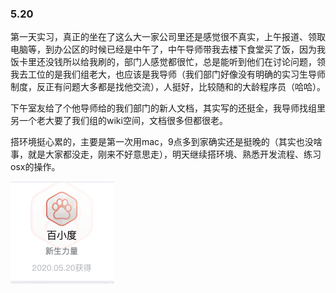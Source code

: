 ### 5.20

 第一天实习，真正的坐在了这么大一家公司里还是感觉很不真实，上午报道、领取电脑等，到办公区的时候已经是中午了，中午导师带我去楼下食堂买了饭，因为我饭卡里还没钱所以给我刷的，部门人感觉都很忙，总是能听到他们在讨论问题，领我去工位的是我们组老大，也应该是我导师（我们部门好像没有明确的实习生导师制度，反正有问题大多都是找他交流），人挺好，比较随和的大龄程序员（哈哈）。

下午室友给了个他导师给的我们部门的新人文档，其实写的还挺全，我导师找组里另一个老大要了我们组的wiki空间，文档很多但都很老。

搭环境挺心累的，主要是第一次用mac，9点多到家确实还是挺晚的（其实也没啥事，就是大家都没走，刚来不好意思走），明天继续搭环境、熟悉开发流程、练习osx的操作。

![](https://raw.githubusercontent.com/qingshui3000/pic_bed/master/notes/20200622095617.png)

